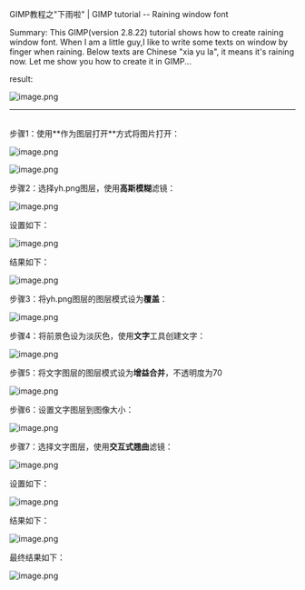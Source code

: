 GIMP教程之"下雨啦" | GIMP tutorial -- Raining window font

Summary: This GIMP(version 2.8.22) tutorial shows how to create raining window font.
When I am a little guy,I like to write some texts on window by finger when raining. Below texts are Chinese "xia yu la", it means it's raining now. Let me show you how to create it in GIMP...
 
result:

![image.png](https://res.cloudinary.com/hpiynhbhq/image/upload/v1514955620/cthuochsluf0tq31eonw.png)

---
<br>
步骤1：使用**作为图层打开**方式将图片打开：

![image.png](https://res.cloudinary.com/hpiynhbhq/image/upload/v1514954414/chonpjd4o7yec8oy4vdb.png)

![image.png](https://res.cloudinary.com/hpiynhbhq/image/upload/v1514954556/b3giotlb16ixvwcskj15.png)

步骤2：选择yh.png图层，使用**高斯模糊**滤镜：

![image.png](https://res.cloudinary.com/hpiynhbhq/image/upload/v1514954649/wegxsjor0pfdfozmycqt.png)

设置如下：

![image.png](https://res.cloudinary.com/hpiynhbhq/image/upload/v1514954716/irrk65xemoabz4sv1sgc.png)

结果如下：

![image.png](https://res.cloudinary.com/hpiynhbhq/image/upload/v1514954735/vae9hk1v3qfnyvfndfiu.png)

步骤3：将yh.png图层的图层模式设为**覆盖**：

![image.png](https://res.cloudinary.com/hpiynhbhq/image/upload/v1514954800/jn3wcnwvrzk7520jdw3l.png)

步骤4：将前景色设为淡灰色，使用**文字**工具创建文字：

![image.png](https://res.cloudinary.com/hpiynhbhq/image/upload/v1514954948/r1fwzo8ozsqgursmmm7f.png)

步骤5：将文字图层的图层模式设为**增益合并**，不透明度为70

![image.png](https://res.cloudinary.com/hpiynhbhq/image/upload/v1514955022/bwnkhrs9ucm5kxpy0cje.png)

步骤6：设置文字图层到图像大小：

![image.png](https://res.cloudinary.com/hpiynhbhq/image/upload/v1514955112/dorowmnzw6rqua9lucq9.png)

步骤7：选择文字图层，使用**交互式翘曲**滤镜：

![image.png](https://res.cloudinary.com/hpiynhbhq/image/upload/v1514955189/q8mp4m0rfvxshyxlspoe.png)

设置如下：

![image.png](https://res.cloudinary.com/hpiynhbhq/image/upload/v1514955519/wgqgvy7kxs7r9e5phtyx.png)

结果如下：

![image.png](https://res.cloudinary.com/hpiynhbhq/image/upload/v1514955564/xtq84ojtxjrgyicmaprn.png)

最终结果如下：

![image.png](https://res.cloudinary.com/hpiynhbhq/image/upload/v1514955620/cthuochsluf0tq31eonw.png)
